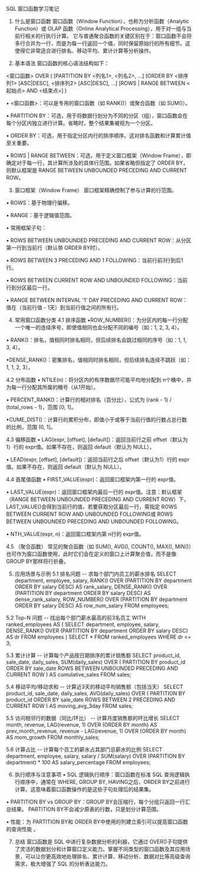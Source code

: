SQL 窗口函数学习笔记
1. 什么是窗口函数
窗口函数（Window Function），也称为分析函数（Analytic Function）或 OLAP 函数（Online Analytical Processing），用于对一组与当前行相关的行执行计算。
它与普通聚合函数的关键区别在于：​​窗口函数不会将多行合并为一行，而是为每一行返回一个值，同时保留原始行的所有细节​​。这使得它非常适合进行排名、移动平均、累计计算等分析操作。

2. 基本语法
窗口函数的核心语法结构如下：

<窗口函数> OVER (
    [PARTITION BY <列名1>, <列名2>, ...]
    [ORDER BY <排序列1> [ASC|DESC], <排序列2> [ASC|DESC], ...]
    [ROWS | RANGE BETWEEN <起始点> AND <结束点>]
)

• ​​<窗口函数>​​：可以是专用的窗口函数（如 RANK()）或聚合函数（如 SUM()）。

• ​​PARTITION BY​​：可选，用于将数据行划分为不同的分区（组），窗口函数会在每个分区内独立进行计算。省略时，整个结果集被视为一个分区。

• ​​ORDER BY​​：可选，用于指定分区内行的排序顺序。这对排名函数和计算累计值至关重要。

• ​​ROWS | RANGE BETWEEN​​：可选，用于定义窗口框架（Window Frame），即确定对于每一行，其计算所涉及的具体行范围。如果省略但指定了 ORDER BY，则默认框架是 RANGE BETWEEN UNBOUNDED PRECEDING AND CURRENT ROW。

3. 窗口框架（Window Frame）
窗口框架精确控制了参与计算的行范围。

• ​​ROWS​​：基于物理行偏移。

• ​​RANGE​​：基于逻辑值范围。

• 常用框架子句：

• ROWS BETWEEN UNBOUNDED PRECEDING AND CURRENT ROW：从分区第一行到当前行（默认带 ORDER BY时）。

• ROWS BETWEEN 3 PRECEDING AND 1 FOLLOWING：当前行前3行到后1行。

• ROWS BETWEEN CURRENT ROW AND UNBOUNDED FOLLOWING：当前行到分区最后一行。

• RANGE BETWEEN INTERVAL '1' DAY PRECEDING AND CURRENT ROW：值在（当前行值 - 1天）到当前行值之间的所有行。

4. 常用窗口函数分类
4.1 排序函数
• ​​ROW_NUMBER()​​：为分区内的每一行分配一个唯一的连续序号，即使值相同也会分配不同的编号（如：1, 2, 3, 4）。

• ​​RANK()​​：排名，值相同时排名相同，但后续排名会跳过相同的序号（如：1, 1, 3, 4）。

• ​​DENSE_RANK()​​：密集排名，值相同时排名相同，但后续排名连续不跳跃（如：1, 1, 2, 3）。

4.2 分布函数
• ​​NTILE(n)​​：将分区内的有序数据尽可能平均地分配到 n个桶中，并为每一行分配其所属的桶号（从1开始）。

• ​​PERCENT_RANK()​​：计算行的相对排名（百分比），公式为 (rank - 1) / (total_rows - 1)，范围 [0, 1]。

• ​​CUME_DIST()​​：计算行的累积分布，即值小于或等于当前行值的行数占总行数的比例，范围 (0, 1]。

4.3 偏移函数
• ​​LAG(expr, [offset], [default])​​：返回当前行之前 offset（默认为1）行的 expr值。如果不存在，则返回 default（默认为 NULL）。

• ​​LEAD(expr, [offset], [default])​​：返回当前行之后 offset（默认为1）行的 expr值。如果不存在，则返回 default（默认为 NULL）。

4.4 首尾值函数
• ​​FIRST_VALUE(expr)​​：返回窗口框架内第一行的 expr值。

• ​​LAST_VALUE(expr)​​：返回窗口框架内最后一行的 expr值。​​注意​​：默认框架（RANGE BETWEEN UNBOUNDED PRECEDING AND CURRENT ROW）下，LAST_VALUE()会得到当前行的值，若要获取分区最后一行，需指定 ROWS BETWEEN CURRENT ROW AND UNBOUNDED FOLLOWING或 ROWS BETWEEN UNBOUNDED PRECEDING AND UNBOUNDED FOLLOWING。

• ​​NTH_VALUE(expr, n)​​：返回窗口框架内第 n行的 expr值。


4.5 （聚合函数）
常见的聚合函数（如 SUM(), AVG(), COUNT(), MAX(), MIN()）也可作为窗口函数使用，此时它们会在定义的窗口上计算聚合值，而不是像 GROUP BY那样将行折叠。

5. 应用场景与示例
5.1 排名问题
-- 求每个部门内员工的薪水排名
SELECT
    department,
    employee,
    salary,
    RANK() OVER (PARTITION BY department ORDER BY salary DESC) AS rank_salary,
    DENSE_RANK() OVER (PARTITION BY department ORDER BY salary DESC) AS dense_rank_salary,
    ROW_NUMBER() OVER (PARTITION BY department ORDER BY salary DESC) AS row_num_salary
FROM employees;

5.2 Top-N 问题
-- 找出每个部门薪水最高的前3名员工
WITH ranked_employees AS (
    SELECT
        department,
        employee,
        salary,
        DENSE_RANK() OVER (PARTITION BY department ORDER BY salary DESC) AS dr
    FROM employees
)
SELECT *
FROM ranked_employees
WHERE dr <= 3;

5.3 累计计算
-- 计算每个产品按日期排序的累计销售额
SELECT
    product_id,
    sale_date,
    daily_sales,
    SUM(daily_sales) OVER (
        PARTITION BY product_id
        ORDER BY sale_date
        ROWS BETWEEN UNBOUNDED PRECEDING AND CURRENT ROW
    ) AS cumulative_sales
FROM sales;

5.4 移动平均/移动求和
-- 计算近3天的移动平均销售额（包括当天）
SELECT
    product_id,
    sale_date,
    daily_sales,
    AVG(daily_sales) OVER (
        PARTITION BY product_id
        ORDER BY sale_date
        ROWS BETWEEN 2 PRECEDING AND CURRENT ROW
    ) AS moving_avg_3day
FROM sales;

5.5 访问相邻行的数据（同比/环比）
-- 计算月度销售额的环比增长
SELECT
    month,
    revenue,
    LAG(revenue, 1) OVER (ORDER BY month) AS prev_month_revenue,
    revenue - LAG(revenue, 1) OVER (ORDER BY month) AS mom_growth
FROM monthly_sales;

5.6 计算占比
-- 计算每个员工的薪水占其部门总薪水的比例
SELECT
    department,
    employee,
    salary,
    salary / SUM(salary) OVER (PARTITION BY department) * 100 AS salary_percentage
FROM employees;

6. 执行顺序与注意事项
• ​​SQL 逻辑执行顺序​​：窗口函数在标准 SQL 查询逻辑执行顺序中，通常在 WHERE, GROUP BY, HAVING之后，ORDER BY之前进行计算。这意味着窗口函数操作的是这些子句处理后的结果集。

• ​​PARTITION BY vs GROUP BY​​：GROUP BY会压缩行，每个分组只返回一行汇总结果。 PARTITION BY不会减少原表的行数，只是划分计算范围。

• ​​性能​​：为 PARTITION BY和 ORDER BY中使用的列建立索引可以提高窗口函数的查询性能 。

7. 总结
窗口函数是 SQL 中进行复杂数据分析的利器，它通过 OVER()子句提供了灵活的数据划分和计算窗口定义能力。掌握不同类型的窗口函数及其应用场景，可以让你更高效地处理排名、累计计算、移动分析、数据对比等高级查询需求，极大增强了 SQL 的分析表达能力。
